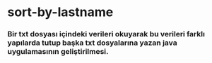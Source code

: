 # sort-by-lastname

### Bir txt dosyası içindeki verileri okuyarak bu verileri farklı yapılarda tutup başka txt dosyalarına yazan java uygulamasının geliştirilmesi.